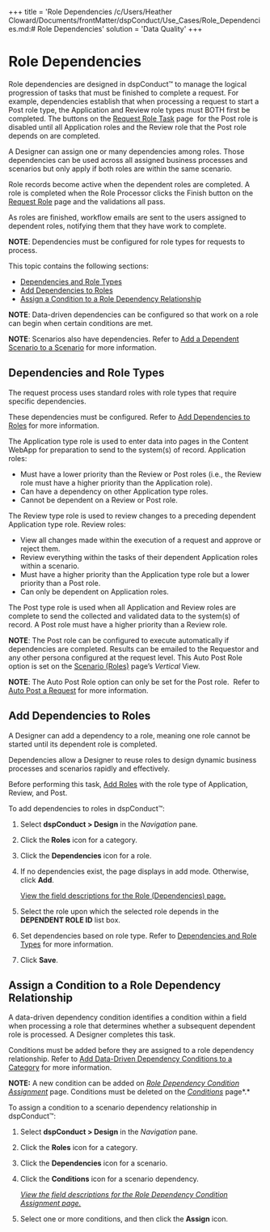 +++
title = 'Role Dependencies
/c/Users/Heather Cloward/Documents/frontMatter/dspConduct/Use_Cases/Role_Dependencies.md:# Role Dependencies'
solution = 'Data Quality'
+++

# Role Dependencies

Role dependencies are designed in dspConduct™ to manage the logical
progression of tasks that must be finished to complete a request. For
example, dependencies establish that when processing a request to start
a Post role type, the Application and Review role types must BOTH first
be completed. The buttons on the [Request Role
Task](../Page_Desc/Request_Role_Task.htm) page  for the Post role is
disabled until all Application roles and the Review role that the Post
role depends on are completed.

A Designer can assign one or many dependencies among roles. Those
dependencies can be used across all assigned business processes and
scenarios but only apply if both roles are within the same scenario.  

Role records become active when the dependent roles are completed. A
role is completed when the Role Processor clicks the Finish button on
the [Request Role](../Page_Desc/Request_Role_H.htm) page and the
validations all pass.

As roles are finished, workflow emails are sent to the users assigned to
dependent roles, notifying them that they have work to complete.

**NOTE**: Dependencies must be configured for role types for requests to
process.

This topic contains the following sections:

  - [Dependencies and Role Types](#Dependencies_and_Role_Types)
  - [Add Dependencies to Roles](#Add_Dependencies_to_Roles)
  - [Assign a Condition to a Role Dependency
    Relationship](#Assign_a_Condition_to_a_Role_Dependency_Relationship)

**NOTE**: Data-driven dependencies can be configured so that work on a
role can begin when certain conditions are met.

<span style="font-weight: bold;">NOTE</span>: Scenarios also have
dependencies. Refer to [Add a Dependent Scenario to a
Scenario](Add_a_Dependent_Scenario.htm) for more
information.

## <span id="Dependencies_and_Role_Types"></span>Dependencies and Role Types

The request process uses standard roles with role types that require
specific dependencies.

These dependencies must be configured. Refer to [Add Dependencies to
Roles](#Add_Dependencies_to_Roles) for more information.

The Application type role is used to enter data into pages in the
Content WebApp for preparation to send to the system(s) of record.
Application roles:

  - Must have a lower priority than the Review or Post roles (i.e., the
    Review role must have a higher priority than the Application role).
  - Can have a dependency on other Application type roles.
  - Cannot be dependent on a Review or Post role.  

The Review type role is used to review changes to a preceding dependent
Application type role. Review roles:

  - View all changes made within the execution of a request and approve
    or reject them.  
  - Review everything within the tasks of their dependent Application
    roles within a scenario.
  - Must have a higher priority than the Application type role but a
    lower priority than a Post role.
  - Can only be dependent on Application roles.

The Post type role is used when all Application and Review roles are
complete to send the collected and validated data to the system(s) of
record. A Post role must have a higher priority than a Review role.

<span style="font-weight: bold;">NOTE</span>: The Post role can be
configured to execute automatically if dependencies are completed.
Results can be emailed to the Requestor and any other persona configured
at the request level. This Auto Post Role option is set on the [Scenario
(Roles)](../Page_Desc/Scenarios_Roles_H.htm) page’s
<span style="font-style: italic;">Vertical</span> View.

<span style="font-weight: bold;">NOTE</span>: The Auto Post Role option
can only be set for the Post role.  Refer to [Auto Post a
Request](Post_a_Request.htm#Auto_Post_a_Request) for more information.

## <span id="Add_Dependencies_to_Roles"></span>Add Dependencies to Roles

A Designer can add a dependency to a role, meaning one role cannot be
started until its dependent role is completed.

Dependencies allow a Designer to reuse roles to design dynamic business
processes and scenarios rapidly and effectively.

Before performing this task, [Add Roles](Add_a_Role.htm) with the role
type of Application, Review, and Post.  

To add dependencies to roles in dspConduct™:

1.  Select <span style="font-weight: bold;">dspConduct \> Design</span>
    in the <span style="font-style: italic;">Navigation</span> pane.

2.  Click the<span style="font-weight: bold;"> Roles</span> icon for a
    category.

3.  Click the <span style="font-weight: bold;">Dependencies</span> icon
    for a role.

4.  If no dependencies exist, the page displays in add mode. Otherwise,
    click <span style="font-weight: bold;">Add</span>.
    
    [View the field descriptions for the Role (Dependencies)
    page.](../Page_Desc/Role_Dependencies.htm)

5.  Select the role upon which the selected role depends in the
    <span style="font-weight: bold;">DEPENDENT ROLE ID</span> list box.

6.  Set dependencies based on role type. Refer to [Dependencies and Role
    Types](Role_Dependencies.htm#Dependencies_and_Role_Types) for more
    information.

7.  Click
<span style="font-weight: bold;">Save</span>.

## <span id="Assign_a_Condition_to_a_Role_Dependency_Relationship"></span>Assign a Condition to a Role Dependency Relationship

A data-driven dependency condition identifies a condition within a field
when processing a role that determines whether a subsequent dependent
role is processed. A Designer completes this task.

Conditions must be added before they are assigned to a role dependency
relationship. Refer to [Add Data-Driven Dependency Conditions to a
Category](Add_Data_Driven_Dependency_Conditions.htm) for more
information.

**NOTE:** A new condition can be added on *[Role Dependency Condition
Assignment](../Page_Desc/Role_Depend_Cond_Assin_Page.htm)* page.
Conditions must be deleted on the
*[Conditions](../Page_Desc/Conditions.htm)* page*.*

To assign a condition to a scenario dependency relationship in
dspConduct™:

1.  Select <span style="font-weight: bold;">dspConduct \>
    </span>**Design** in the *Navigation* pane.

2.  Click the **Roles** icon for a category.

3.  Click the **Dependencies** icon for a scenario.

4.  Click the **Conditions** icon for a scenario dependency.
    
    *[View the field descriptions for the Role Dependency Condition
    Assignment page.](../Page_Desc/Role_Depend_Cond_Assin_Page.htm)*

5.  Select one or more conditions, and then click the **Assign** icon.
